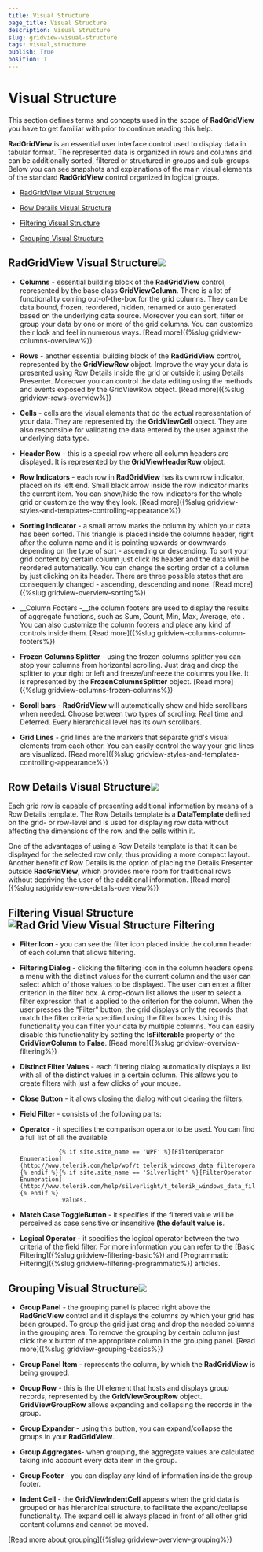 ```yaml
---
title: Visual Structure
page_title: Visual Structure
description: Visual Structure
slug: gridview-visual-structure
tags: visual,structure
publish: True
position: 1
---
```


# Visual Structure



This section defines terms and concepts used in the scope of __RadGridView__ you have to get familiar with prior to continue reading this help.

__RadGridView__ is an essential user interface control used to display data in tabular format. The represented data is organized in rows and columns and can be additionally sorted, filtered or structured in groups and sub-groups. Below you can see snapshots and explanations of the main visual elements of the standard __RadGridView__ control organized in logical groups.

* [
              RadGridView Visual Structure
            ](019B87F6-1F09-4909-B16E-1561B4B0173A#radgridview-visual-structure)

* [
              Row Details Visual Structure
            ](019B87F6-1F09-4909-B16E-1561B4B0173A#row-details-visual-structure)

* [
              Filtering Visual Structure
            ](019B87F6-1F09-4909-B16E-1561B4B0173A#filtering-visual-structure)

* [
              Grouping Visual Structure
            ](019B87F6-1F09-4909-B16E-1561B4B0173A#grouping-visual-structure)

## RadGridView Visual Structure![](images/RadGridView_VisualStructure_1.png)

* __Columns__ - essential building block of the __RadGridView__ control, represented by the base class __GridViewColumn__. There is a lot of functionality coming out-of-the-box for the grid columns. They can be data bound, frozen, reordered, hidden, renamed or auto generated based on the underlying data source. Moreover you can sort, filter or group your data by one or more of the grid columns. You can customize their look and feel in numerous ways. [Read more]({%slug gridview-columns-overview%})

* __Rows__ - another essential building block of the __RadGridView__ control, represented by the __GridViewRow__ object. Improve the way your data is presented using Row Details inside the grid or outside it using Details Presenter. Moreover you can control the data editing using the methods and events exposed by the GridViewRow object. [Read more]({%slug gridview-rows-overview%})

* __Cells__ - cells are the visual elements that do the actual representation of your data. They are represented by the __GridViewCell__ object. They are also responsible for validating the data entered by the user against the underlying data type.
            

* __Header Row__ - this is a special row where all column headers are displayed. It is represented by the __GridViewHeaderRow__ object.
            

* __Row Indicators__ - each row in __RadGridView__ has its own row indicator, placed on its left end. Small black arrow inside the row indicator marks the current item. You can show/hide the row indicators for the whole grid or customize the way they look. [Read more]({%slug gridview-styles-and-templates-controlling-appearance%})

* __Sorting Indicator__ - a small arrow marks the column by which your data has been sorted. This triangle is placed inside the columns header, right after the column name and it is pointing upwards or downwards depending on the type of sort - ascending or descending. To sort your grid content by certain column just click its header and the data will be reordered automatically. You can change the sorting order of a column by just clicking on its header. There are three possible states that are consequently changed - ascending, descending and none. [Read more]({%slug gridview-overview-sorting%})

* __Column Footers -__the column footers are used to display the results of aggregate functions, such as Sum, Count, Min, Max, Average, etc . You can also customize the column footers and place any kind of controls inside them. [Read more]({%slug gridview-columns-column-footers%})

* __Frozen Columns Splitter__ - using the frozen columns splitter you can stop your columns from horizontal scrolling. Just drag and drop the splitter to your right or left and freeze/unfreeze the columns you like. It is represented by the __FrozenColumnsSplitter__ object. [Read more]({%slug gridview-columns-frozen-columns%})

* __Scroll bars__ - __RadGridView__ will automatically show and hide scrollbars when needed. Choose between two types of scrolling: Real time and Deferred. Every hierarchical level has its own scrollbars.
            

* __Grid Lines__ - grid lines are the markers that separate grid's visual elements from each other. You can easily control the way your grid lines are visualized. [Read more]({%slug gridview-styles-and-templates-controlling-appearance%})

## Row Details Visual Structure![](images/RadGridView_VisualStructure_2.png)

Each grid row is capable of presenting additional information by means of a Row Details template. The Row Details template is a __DataTemplate__ defined on the grid- or row-level and is used for displaying row data without affecting the dimensions of the row and the cells within it.

One of the advantages of using a Row Details template is that it can be displayed for the selected row only, thus providing a more compact layout. Another benefit of Row Details is the option of placing the Details Presenter outside __RadGridView__, which provides more room for traditional rows without depriving the user of the additional information. [Read more]({%slug radgridview-row-details-overview%})

## Filtering Visual Structure![Rad Grid View Visual Structure Filtering](images/RadGridView_VisualStructure_Filtering.png)

* __Filter Icon__ - you can see the filter icon placed inside the column header of each column that allows filtering.
            

* __Filtering Dialog__ - clicking the filtering icon in the column headers opens a menu with the distinct values for the current column and the user can select which of those values to be displayed. The user can enter a filter criterion in the filter box. A drop-down list allows the user to select a filter expression that is applied to the criterion for the column. When the user presses the "Filter" button, the grid displays only the records that match the filter criteria specified using the filter boxes. Using this functionality you can filter your data by multiple columns. You can easily disable this functionality by setting the __IsFilterable__ property of the __GridViewColumn__ to __False__. [Read more]({%slug gridview-overview-filtering%})

* __Distinct Filter Values__ - each filtering dialog automatically displays a list with all of the distinct values in a certain column. This allows you to create filters with just a few clicks of your mouse.
            

* __Close Button__ - it allows closing the dialog without clearing the filters.
			

* __Field Filter__ - consists of the following parts:	 
			

* __Operator__ - it specifies the comparison operator to be used. You can find a full list of all the available 
				  
				 {% if site.site_name == 'WPF' %}[FilterOperator Enumeration](http://www.telerik.com/help/wpf/t_telerik_windows_data_filteroperator.html){% endif %}{% if site.site_name == 'Silverlight' %}[FilterOperator Enumeration](http://www.telerik.com/help/silverlight/t_telerik_windows_data_filteroperator.html){% endif %}
				  values.				  
				

* __Match Case ToggleButton__ - it specifies if the filtered value will be perceived as case sensitive or insensitive __(the default value is__. 
				

* __Logical Operator__ - it specifies the logical operator between the two criteria of the field filter.
				For more information you can refer to the [Basic Filtering]({%slug gridview-filtering-basic%}) and [Programmatic Filtering]({%slug gridview-filtering-programmatic%}) articles.
			

## Grouping Visual Structure![](images/RadGridView_VisualStructure_4.png)

* __Group Panel__ - the grouping panel is placed right above the __RadGridView__ control and it displays the columns by which your grid has been grouped. To group the grid just drag and drop the needed columns in the grouping area. To remove the grouping by certain column just click the x button of the appropriate column in the grouping panel. [Read more]({%slug gridview-grouping-basics%})

* __Group Panel Item__ - represents the column, by which the __RadGridView__ is being grouped.
            

* __Group Row__ - this is the UI element that hosts and displays group records, represented by the __GridViewGroupRow__ object. __GridViewGroupRow__ allows expanding and collapsing the records in the group.
            

* __Group Expander__ - using this button, you can expand/collapse the groups in your __RadGridView__.
            

* __Group Aggregates__- when grouping, the aggregate values are calculated taking into account every data item in the group.
            

* __Group Footer__ - you can display any kind of information inside the group footer.
            

* __Indent Cell__ - the __GridViewIndentCell__ appears when the grid data is grouped or has hierarchical structure, to facilitate the expand/collapse functionality. The expand cell is always placed in front of all other grid content columns and cannot be moved.
            

[Read more about grouping]({%slug gridview-overview-grouping%})
